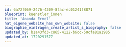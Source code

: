 ```yaml
---
id: 6a72f069-2476-4209-8fac-ec01241f8871
blueprint: kuenstler_innen
title: 'Ananda Ermel'
hat_eigene_website_has_own_website: false
biographie_eintragen_create_artist_s_biography: false
updated_by: b1a43fd3-c865-4122-b6cc-50cfa81a1985
updated_at: 1720291577
---
```


